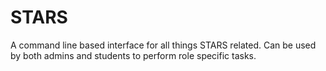 # STARS
A command line based interface for all things STARS related. Can be used by both admins and students to perform role specific tasks.
